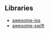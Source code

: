 ## Libraries

- [awesome-ios](https://github.com/vsouza/awesome-ios)
- [awesome-swift](https://github.com/matteocrippa/awesome-swift)
